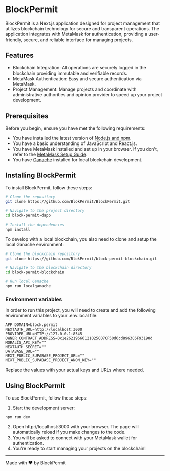 # BlockPermit

BlockPermit is a Next.js application designed for project management that utilizes blockchain technology for secure and transparent operations. The application integrates with MetaMask for authentication, providing a user-friendly, secure, and reliable interface for managing projects.

## Features

- Blockchain Integration: All operations are securely logged in the blockchain providing immutable and verifiable records.
- MetaMask Authentication: Easy and secure authentication via MetaMask.
- Project Management: Manage projects and coordinate with administrative authorities and opinion provider to speed up your project development.

## Prerequisites

Before you begin, ensure you have met the following requirements:

- You have installed the latest version of [Node.js and npm](https://nodejs.org/en/download/).
- You have a basic understanding of JavaScript and React.js.
- You have MetaMask installed and set up in your browser. If you don't, refer to the [MetaMask Setup Guide](https://metamask.io/download.html).
- You have [Ganache](https://www.trufflesuite.com/ganache) installed for local blockchain development.

## Installing BlockPermit

To install BlockPermit, follow these steps:

```bash
# Clone the repository
git clone https://github.com/BlokPermit/BlockPermit.git

# Navigate to the project directory
cd block-permit-dapp

# Install the dependencies
npm install
```
To develop with a local blockchain, you also need to clone and setup the local Ganache environment:

```bash
# Clone the blockchain repository
git clone https://github.com/BlokPermit/block-permit-blockchain.git

# Navigate to the blockchain directory
cd block-permit-blockchain

# Run local Ganache
npm run localganache
```

### Environment variables
In order to run this project, you will need to create and add the following environment variables to your .env.local file:
```dotenv
APP_DOMAIN=block.permit
NEXTAUTH_URL=http://localhost:3000
PROVIDER_URL=HTTP://127.0.0.1:8545
OWNER_CONTRACT_ADDRESS=0x1e26219666121025C07CF50d6cd8963C6F93190d
MORALIS_API_KEY=""
NEXTAUTH_SECRET=""
DATABASE_URL=""
NEXT_PUBLIC_SUPABASE_PROJECT_URL=""
NEXT_PUBLIC_SUPABASE_PROJECT_ANON_KEY=""
```

Replace the values with your actual keys and URLs where needed.

## Using BlockPermit

To use BlockPermit, follow these steps:

1. Start the development server:
```bash
npm run dev
```
2. Open http://localhost:3000 with your browser. The page will automatically reload if you make changes to the code.
3. You will be asked to connect with your MetaMask wallet for authentication.
4. You're ready to start managing your projects on the blockchain!


***

Made with :heart: by BlockPermit
